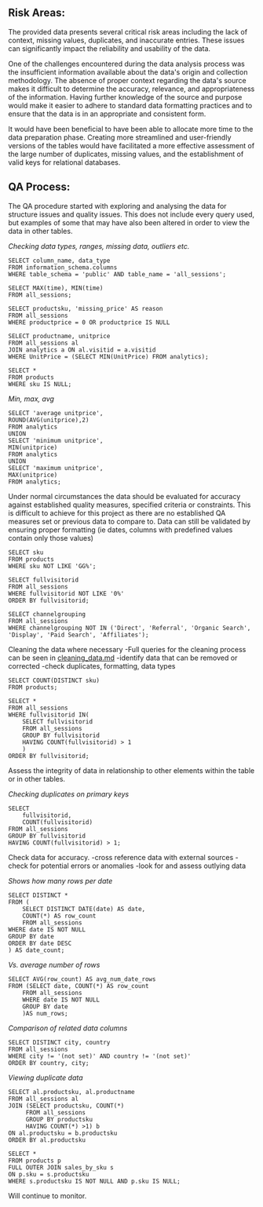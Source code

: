 ## Risk Areas:

The provided data presents several critical risk areas including the lack of context, missing values, duplicates, and inaccurate entries. These issues can significantly impact the reliability and usability of the data.

One of the challenges encountered during the data analysis process was the insufficient information available about the data's origin and collection methodology. The absence of proper context regarding the data's source makes it difficult to determine the accuracy, relevance, and appropriateness of the information. Having further knowledge of the source and purpose would make it easier to adhere to standard data formatting practices and to ensure that the data is in an appropriate and consistent form.

It would have been beneficial to have been able to allocate more time to the data preparation phase. Creating more streamlined and user-friendly versions of the tables would have facilitated a more effective assessment of the large number of duplicates, missing values, and the establishment of valid keys for relational databases.


## QA Process:

The QA procedure started with exploring and analysing the data for structure issues and quality issues. This does not include every query used, but examples of some that may have also been altered in order to view the data in other tables.

*Checking data types, ranges, missing data, outliers etc.*

```
SELECT column_name, data_type 
FROM information_schema.columns
WHERE table_schema = 'public' AND table_name = 'all_sessions';
```
```
SELECT MAX(time), MIN(time)
FROM all_sessions;
```
```
SELECT productsku, 'missing_price' AS reason
FROM all_sessions
WHERE productprice = 0 OR productprice IS NULL
```
```
SELECT productname, unitprice
FROM all_sessions al
JOIN analytics a ON al.visitid = a.visitid
WHERE UnitPrice = (SELECT MIN(UnitPrice) FROM analytics);
```
```
SELECT *
FROM products
WHERE sku IS NULL;
```

*Min, max, avg*
```
SELECT 'average unitprice',
ROUND(AVG(unitprice),2)
FROM analytics
UNION
SELECT 'minimum unitprice',
MIN(unitprice)
FROM analytics
UNION
SELECT 'maximum unitprice',
MAX(unitprice)
FROM analytics;
```

Under normal circumstances the data should be evaluated for accuracy against established quality measures, specified criteria or constraints. This is difficult to achieve for this project as there are no established QA measures set or previous data to compare to. Data can still be validated by ensuring proper formatting (ie dates, columns with predefined values contain only those values)
```
SELECT sku
FROM products
WHERE sku NOT LIKE 'GG%';
```
```
SELECT fullvisitorid
FROM all_sessions
WHERE fullvisitorid NOT LIKE '0%'
ORDER BY fullvisitorid;
```
```
SELECT channelgrouping
FROM all_sessions
WHERE channelgrouping NOT IN ('Direct', 'Referral', 'Organic Search', 'Display', 'Paid Search', 'Affiliates');
```

Cleaning the data where necessary
-Full queries for the cleaning process can be seen in [cleaning_data.md](cleaning_data.md)
-identify data that can be removed or corrected
-check duplicates, formatting, data types

```
SELECT COUNT(DISTINCT sku)
FROM products;
```
```
SELECT *
FROM all_sessions
WHERE fullvisitorid IN(
	SELECT fullvisitorid
	FROM all_sessions
	GROUP BY fullvisitorid
	HAVING COUNT(fullvisitorid) > 1
	)
ORDER BY fullvisitorid;
```

Assess the integrity of data in relationship to other elements within the table or in other tables.

*Checking duplicates on primary keys*
```
SELECT
    fullvisitorid,
    COUNT(fullvisitorid)
FROM all_sessions
GROUP BY fullvisitorid
HAVING COUNT(fullvisitorid) > 1;
```


Check data for accuracy.
-cross reference data with external sources
-check for potential errors or anomalies
-look for and assess outlying data

*Shows how many rows per date*
```
SELECT DISTINCT * 
FROM (
	SELECT DISTINCT DATE(date) AS date, 
	COUNT(*) AS row_count 
	FROM all_sessions
WHERE date IS NOT NULL
GROUP BY date
ORDER BY date DESC
) AS date_count;
```
*Vs. average number of rows*
```
SELECT AVG(row_count) AS avg_num_date_rows
FROM (SELECT date, COUNT(*) AS row_count
	FROM all_sessions
	WHERE date IS NOT NULL 
	GROUP BY date
	)AS num_rows;
```

*Comparison of related data columns*
```
SELECT DISTINCT city, country
FROM all_sessions
WHERE city != '(not set)' AND country != '(not set)'
ORDER BY country, city;
```
*Viewing duplicate data*
```
SELECT al.productsku, al.productname
FROM all_sessions al
JOIN (SELECT productsku, COUNT(*)
	 FROM all_sessions
	 GROUP BY productsku
	 HAVING COUNT(*) >1) b
ON al.productsku = b.productsku
ORDER BY al.productsku
```
```
SELECT *
FROM products p
FULL OUTER JOIN sales_by_sku s 
ON p.sku = s.productsku
WHERE s.productsku IS NOT NULL AND p.sku IS NULL;
```
Will continue to monitor.